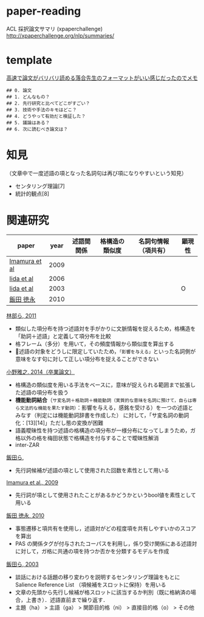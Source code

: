 # paper-reading

ACL 採択論文サマリ (xpaperchallenge)
http://xpaperchallenge.org/nlp/summaries/


# template

<a href="http://lafrenze.hatenablog.com/entry/2015/08/04/120205">高速で論文がバリバリ読める落合先生のフォーマットがいい感じだったのでメモ</a>

```template
## 0. 論文
## 1. どんなもの？
## 2. 先行研究と比べてどこがすごい？
## 3. 技術や手法のキモはどこ？
## 4. どうやって有効だと検証した？
## 5. 議論はある？
## 6. 次に読むべき論文は？
```


# 知見
（文章中で一度述語の項となった名詞句は再び項になりやすいという知見）
- センタリング理論[7]
- 統計的観点[8]

# 関連研究

|paper|year|述語間関係|格構造の類似度|名詞句情報（項共有）|顕現性|
|---|---|---|---|---|---|
|<a href="https://www.aclweb.org/anthology/P09-2022/">Imamura et al</a>|2009|||||
|<a href="https://www.aclweb.org/anthology/P06-1079/">Iida et al</a>|2006|||||
|<a href="https://www.aclweb.org/anthology/W03-2604/">Iida et al</a>|2003||||O|
|<a href="https://www.anlp.jp/proceedings/annual_meeting/2010/pdf_dir/D3-5.pdf">飯田 徳永</a>|2010|||||



<a href="https://ci.nii.ac.jp/naid/110008583962/">林部ら, 2011</a> 
- 類似した項分布を持つ述語対を手がかりに文脈情報を捉えるため，格構造を「助詞＋述語」と定義して項分布を比較
- 格フレーム（多分）を用いて，その頻度情報から類似度を算出する
- 🤔述語の対象をどうしに限定していたため，`「影響を与える」`といった名詞側が意味をなす句に対して正しい項分布を捉えることができない


<a href="http://www.cl.ecei.tohoku.ac.jp/publications/2013/ono_bthesis.pdf">小野雅之. 2014（卒業論文）</a>
- 格構造の類似度を用いる手法をベースに，意味が捉えられる範囲まで拡張した述語の項分布を扱う
- **機能動詞結合**（`サ変名詞＋格助詞＋機能動詞（実質的な意味を名詞に預けて，自らは専ら文法的な機能を果たす動詞）`：影響を与える，感銘を受ける）を一つの述語とみなす（判定には機能動詞辞書を作成した）
に対して，「サ変名詞の動詞化：[13][14]」ただし態の変換が困難
- 語義曖昧性を持つ述語の格構造の項分布が一様分布になってしまうため，ガ格以外の格を梅田状態で格構造を付与することで曖昧性解消
- inter-ZAR

<a href="https://ipsj.ixsq.nii.ac.jp/ej/?action=repository_action_common_download&item_id=10955&item_no=1&attribute_id=1&file_no=1">飯田ら, </a>
- 先行詞候補が述語の項として使用された回数を素性として用いる

<a href="https://www.aclweb.org/anthology/P09-2022/">Imamura et al., 2009</a>
- 先行詞が項として使用されたことがあるかどうかというbool値を素性として用いる

<a href="https://www.anlp.jp/proceedings/annual_meeting/2010/pdf_dir/D3-5.pdf">飯田 徳永, 2010</a>
- 事態遷移と項共有を使用し，述語対がどの程度項を共有しやすいかのスコアを算出
- PAS の関係タグが付与されたコーパスを利用し，係り受け関係にある述語対に対して，ガ格に共通の項を持つか否かを分類するモデルを作成

<a href="https://www.aclweb.org/anthology/W03-2604/">飯田ら, 2003</a>
- 談話における話題の移り変わりを説明するセンタリング理論をもとに Salience Reference List （項候補をスロットに保持）を用いる
- 文章の先頭から先行し候補が格スロットに該当するか判別（既に格納済の場合，上書き）．述語直前まで繰り返す．
- 主題（ha） > 主語（ga） > 関節目的格（ni） > 直接目的格（o） > その他
